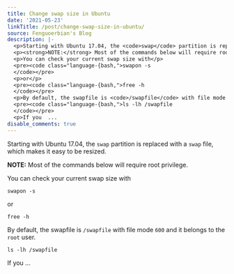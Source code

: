 ```yaml
---
title: Change swap size in Ubuntu
date: '2021-05-23'
linkTitle: /post/change-swap-size-in-ubuntu/
source: Fenguoerbian's Blog
description: |-
  <p>Starting with Ubuntu 17.04, the <code>swap</code> partition is replaced with a <code>swap</code> file, which makes it easy to be resized.</p>
  <p><strong>NOTE:</strong> Most of the commands below will require root privilege.</p>
  <p>You can check your current swap size with</p>
  <pre><code class="language-{bash,">swapon -s
  </code></pre>
  <p>or</p>
  <pre><code class="language-{bash,">free -h
  </code></pre>
  <p>By default, the swapfile is <code>/swapfile</code> with file mode <code>600</code> and it belongs to the <code>root</code> user.</p>
  <pre><code class="language-{bash,">ls -lh /swapfile
  </code></pre>
  <p>If you  ...
disable_comments: true
---
```

<p>Starting with Ubuntu 17.04, the <code>swap</code> partition is replaced with a <code>swap</code> file, which makes it easy to be resized.</p>
<p><strong>NOTE:</strong> Most of the commands below will require root privilege.</p>
<p>You can check your current swap size with</p>
<pre><code class="language-{bash,">swapon -s
</code></pre>
<p>or</p>
<pre><code class="language-{bash,">free -h
</code></pre>
<p>By default, the swapfile is <code>/swapfile</code> with file mode <code>600</code> and it belongs to the <code>root</code> user.</p>
<pre><code class="language-{bash,">ls -lh /swapfile
</code></pre>
<p>If you  ...